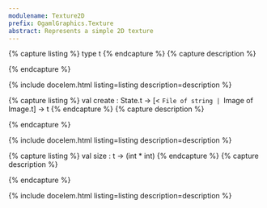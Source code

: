 ```yaml
---
modulename: Texture2D 
prefix: OgamlGraphics.Texture
abstract: Represents a simple 2D texture 
---
```


{% capture listing %}
type t
{% endcapture %}
{% capture description %}

{% endcapture %}

{% include docelem.html listing=listing description=description  %}

{% capture listing %}
val create : State.t -> [< `File of string | `Image of Image.t] -> t
{% endcapture %}
{% capture description %}

{% endcapture %}

{% include docelem.html listing=listing description=description  %}

{% capture listing %}
val size : t -> (int * int)
{% endcapture %}
{% capture description %}

{% endcapture %}

{% include docelem.html listing=listing description=description  %}


